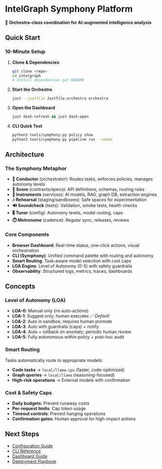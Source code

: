 # IntelGraph Symphony Platform

🎼 **Orchestra-class coordination for AI-augmented intelligence analysis**

## Quick Start

### 10-Minute Setup

1. **Clone & Dependencies**

   ```bash
   git clone <repo>
   cd intelgraph
   # Install dependencies per README
   ```

2. **Start the Orchestra**

   ```bash
   just --justfile Justfile.orchestra orchestra
   ```

3. **Open the Dashboard**

   ```bash
   just dash-refresh && just dash-open
   ```

4. **CLI Quick Test**
   ```bash
   python3 tools/symphony.py policy show
   python3 tools/symphony.py pipeline run --smoke
   ```

## Architecture

### The Symphony Metaphor

- **🎼 Conductor** (orchestrator): Routes tasks, enforces policies, manages autonomy levels
- **🎵 Score** (contracts/specs): API definitions, schemas, routing rules
- **🎻 Instruments** (services): AI models, RAG, graph DB, extraction engines
- **🎶 Rehearsal** (staging/sandboxes): Safe spaces for experimentation
- **🔊 Soundcheck** (tests): Validation, smoke tests, health checks
- **🎚️ Tuner** (config): Autonomy levels, model routing, caps
- **⏱️ Metronome** (cadence): Regular sync, releases, reviews

### Core Components

- **Browser Dashboard**: Real-time status, one-click actions, visual orchestration
- **CLI (Symphony)**: Unified command palette with routing and autonomy
- **Smart Routing**: Task-aware model selection with cost caps
- **LOA Engine**: Level of Autonomy (0-5) with safety guardrails
- **Observability**: Structured logs, metrics, traces, dashboards

## Concepts

### Level of Autonomy (LOA)

- **LOA-0**: Manual only (no auto-actions)
- **LOA-1**: Suggest only; human executes ✅ _Default_
- **LOA-2**: Auto in sandbox; requires human promote
- **LOA-3**: Auto with guardrails (caps) + notify
- **LOA-4**: Auto + rollback on anomaly; periodic human review
- **LOA-5**: Fully autonomous within policy + post-hoc audit

### Smart Routing

Tasks automatically route to appropriate models:

- **Code tasks** → `local/llama-cpu` (faster, code-optimized)
- **Graph queries** → `local/llama` (reasoning-focused)
- **High-risk operations** → External models with confirmation

### Cost & Safety Caps

- **Daily budgets**: Prevent runaway costs
- **Per-request limits**: Cap token usage
- **Timeout controls**: Prevent hanging operations
- **Confirmation gates**: Human approval for high-impact actions

## Next Steps

- [Configuration Guide](../guides/configuration.md)
- [CLI Reference](../reference/symphony-cli.md)
- [Dashboard Guide](../guides/dashboard.md)
- [Deployment Playbook](../playbooks/deployment.md)

